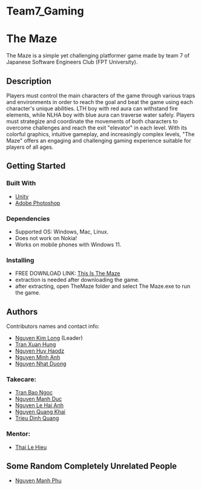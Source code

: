 # Team7_Gaming
# The Maze

The Maze is a simple yet challenging platformer game made by team 7 of Japanese Software Engineers Club (FPT University).

## Description

Players must control the main characters of the game through various traps and environments in order to reach the goal and beat the game using each character's unique abilities. LTH boy with red aura can withstand fire elements, while NLHA boy with blue aura can traverse water safely. Players must strategize and coordinate the movements of both characters to overcome challenges and reach the exit "elevator" in each level. With its colorful graphics, intuitive gameplay, and increasingly complex levels, "The Maze" offers an engaging and challenging gaming experience suitable for players of all ages.   

## Getting Started

### Built With

* [Unity](https://unity.com/)
* [Adobe Photoshop](https://www.adobe.com/vn_en/products/photoshop.html)

### Dependencies

* Supported OS: Windows, Mac, Linux.
* Does not work on Nokia!
* Works on mobile phones with Windows 11.

### Installing

* FREE DOWNLOAD LINK: [This Is The Maze](https://detizei-01.itch.io/the-maze?fbclid=IwAR2KDo86edi4xyvj2LL8iMjQD5OP7uOMDFPYEnyr8d8r6s5AH6-OAf0PaJ0)
* extraction is needed after downloading the game.
* after extracting, open TheMaze folder and select The Maze.exe to run the game.

## Authors

Contributors names and contact info:
* [Nguyen Kim Long](https://www.facebook.com/nkl.dr.04) (Leader)
* [Tran Xuan Hung](https://www.facebook.com/profile.php?id=100037656913421)
* [Nguyen Huy Haodz](https://www.facebook.com/nhhao27)
* [Nguyen Minh Anh](https://www.facebook.com/profile.php?id=100011291052091)
* [Nguyen Nhat Duong](https://www.facebook.com/profile.php?id=61552396784841)


### Takecare:
* [Tran Bao Ngoc](https://www.facebook.com/profile.php?id=100010946880692)
* [Nguyen Manh Duc](https://www.facebook.com/profile.php?id=100033463305478)
* [Nguyen Le Hai Anh](https://www.facebook.com/113han004)
* [Nguyen Quang Khai](https://www.facebook.com/profile.php?id=100081790451971)
* [Trieu Dinh Quang](https://www.facebook.com/quang27112002)

### Mentor:
* [Thai Le Hieu](https://www.facebook.com/profile.php?id=100081955779154)

## Some Random Completely Unrelated People
* [Nguyen Manh Phu](https://www.facebook.com/arthur.105.204)

